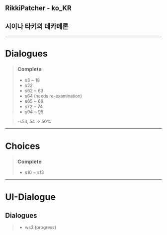 ## RikkiPatcher - ko_KR
## 시이나 타키의 데카메론

---

# Dialogues
> ### Complete
> - s3 ~ 18
> - s22
> - s62 ~ 63
> - s64 (needs re-examination)
> - s65 ~ 66
> - s72 ~ 74
> - s94 ~ 95

> -s53, 54 => 50%

---

# Choices
> ### Complete
> - s10 ~ s13

---

# UI-Dialogue
## Dialogues
> - ws3 (progress)